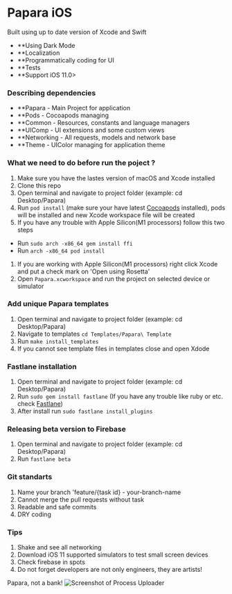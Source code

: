 # Papara iOS


Built using up to date version of Xcode and Swift

 - **Using Dark Mode
 - **Localization
 - **Programmatically coding for UI
 - **Tests
 - **Support iOS 11.0>
 
### Describing dependencies

 - **Papara     - Main Project for application
 - **Pods       - Cocoapods managing
 - **Common     - Resources, constants and language managers
 - **UIComp     - UI extensions and some custom views
 - **Networking - All requests, models and network base
 - **Theme      - UIColor managing for application theme

### What we need to do before run the poject ?
 1. Make sure you have the lastes version of macOS and Xcode installed
 1. Clone this repo
 1. Open terminal and navigate to project folder (example: cd Desktop/Papara)
 1. Run `pod install` (make sure your have latest [Cocoapods](https://guides.cocoapods.org/using/getting-started.html#installation)  installed), pods will be installed and new Xcode workspace file will be created
 1. If you have any trouble with Apple Silicon(M1 processors) follow this two steps
 - Run `sudo arch -x86_64 gem install ffi`
 - Run `arch -x86_64 pod install`
 1. If you are working with Apple Silicon(M1 processors) right click Xcode and put a check mark on 'Open using Rosetta'
 1. Open `Papara.xcworkspace` and run the project on selected device or simulator

### Add unique Papara templates

 1. Open terminal and navigate to project folder (example: cd Desktop/Papara)
 1. Navigate to templates `cd Templates/Papara\ Template`
 1. Run `make install_templates`
 1. If you cannot see template files in templates close and open Xdode

### Fastlane installation

 1. Open terminal and navigate to project folder (example: cd Desktop/Papara)
 1. Run `sudo gem install fastlane` (If you have any trouble like ruby or etc. check [Fastlane](https://docs.fastlane.tools))
 1. After install run `sudo fastlane install_plugins`

### Releasing beta version to Firebase

 1. Open terminal and navigate to project folder (example: cd Desktop/Papara)
 1. Run `fastlane beta`
 
### Git standarts
 
 1. Name your branch 'feature/{task id} - your-branch-name
 1. Cannot merge the pull requests without task
 1. Readable and safe commits
 1. DRY coding
 
### Tips
 1. Shake and see all networking
 1. Download iOS 11 supported simulators to test small screen devices
 1. Check firebase in spots
 1. Do not forget developers are not only engineers, they are artists!
 
Papara, not a bank!
![Screenshot of Process Uploader](/Assets.xcassets/Logo/logo_splash.imageset/logo_splash.png)
